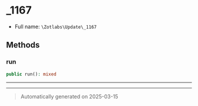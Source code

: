 
# _1167





* Full name: `\Zotlabs\Update\_1167`




## Methods


### run



```php
public run(): mixed
```












***


***
> Automatically generated on 2025-03-15
